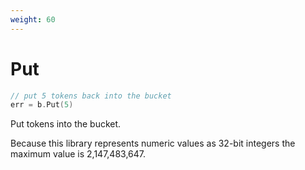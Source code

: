 ```yaml
---
weight: 60
---
```


# Put

```go
// put 5 tokens back into the bucket
err = b.Put(5)
```

Put tokens into the bucket. 

Because this library represents numeric values as 32-bit integers the maximum value is
2,147,483,647.


